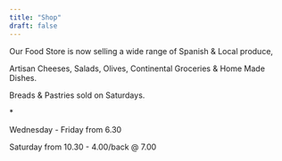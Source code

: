 ```yaml
---
title: "Shop"
draft: false
---
```

<!-- Shop page tiles -->
<div class="tile about-page-tile">
  <p>Our Food Store is now selling a wide range of Spanish & Local produce,</p>
  <p>Artisan Cheeses, Salads, Olives, Continental Groceries & Home Made Dishes.</p>
  <p>Breads & Pastries sold on Saturdays.</p>
  <p>*</p>
  <p>Wednesday - Friday from 6.30</p>
  <p>Saturday from 10.30 - 4.00/back @ 7.00</p>
</div>
